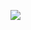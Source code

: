 <img src="https://img.shields.io/badge/Undertale-E71D29
?style=flat&logo=TypeScript&logoColor=white"/>
